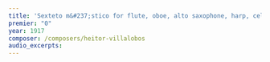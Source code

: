 ```yaml
---
title: 'Sexteto m&#237;stico for flute, oboe, alto saxophone, harp, cello & guitar'
premier: "0"
year: 1917
composer: /composers/heitor-villalobos
audio_excerpts: 
---
```

